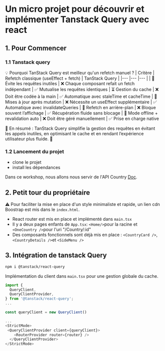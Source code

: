 # Un micro projet pour découvrir et implémenter Tanstack Query avec react

## 1. Pour Commencer

### 1.1 Tanstack query

💡 Pourquoi TanStack Query est meilleur qu'un refetch manuel ?
| Critère | Refetch classique (useEffect + fetch) | TanStack Query |
|--- |--- |--- |
| 🔁 Évite les requêtes inutiles | ❌ Chaque composant refait un fetch indépendant | ✅ Mutualise les requêtes identiques
| ⏳ Gestion du cache | ❌ Doit être codée à la main | ✅ Automatique avec staleTime et cacheTime
| 🔄 Mises à jour après mutation | ❌ Nécessite un useEffect supplémentaire | ✅ Automatique avec invalidateQueries
| 📡 Refetch en arrière-plan | ❌ Bloque souvent l’affichage | ✅ Récupération fluide sans blocage
| 📶 Mode offline + revalidation auto | ❌ Doit être géré manuellement | ✅ Prise en charge native

🔹 En résumé : TanStack Query simplifie la gestion des requêtes en évitant les appels inutiles, en optimisant le cache et en rendant l’expérience utilisateur plus fluide. 🚀

### 1.2 Lancement du projet

- clone le projet
- install les dépendances

Dans ce workshop, nous allons nous servir de l'API Country [Doc](https://restcountries.com/#endpoints).

## 2. Petit tour du propriétaire

:warning: Pour faciliter la mise en place d'un style minimaliste et rapide, un lien cdn Boostrap est mis dans le `index.html`.

- React router est mis en place et implémenté dans `main.tsx`
- Il y a deux pages enfants de `App.tsx`: `<Home/>`pour la racine et `<OneCountry />`pour l'uri "/Country/:id"
- Des composants fonctionnels sont déjà mis en place : `<CountryCard />`, `<CountryDetails />`et `<SideMenu />`

## 3. Intégration de tanstack Query

```bash
npm i @tanstack/react-query
```

Implémentation du client dans `main.tsx` pour une gestion globale du cache.

```typescript
import {
  QueryClient,
  QueryClientProvider,
} from '@tanstack/react-query';
...

const queryClient = new QueryClient()

...
<StrictMode>
 <QueryClientProvider client={queryClient}>
    <RouterProvider router={router} />
  </QueryClientProvider>
</StrictMode>
```
